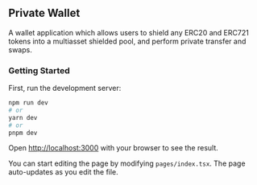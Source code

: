 ## Private Wallet

A wallet application which allows users to shield any ERC20 and ERC721 tokens into a multiasset shielded pool, and perform private transfer and swaps.

### Getting Started

First, run the development server:

```bash
npm run dev
# or
yarn dev
# or
pnpm dev
```

Open [http://localhost:3000](http://localhost:3000) with your browser to see the result.

You can start editing the page by modifying `pages/index.tsx`. The page auto-updates as you edit the file.


